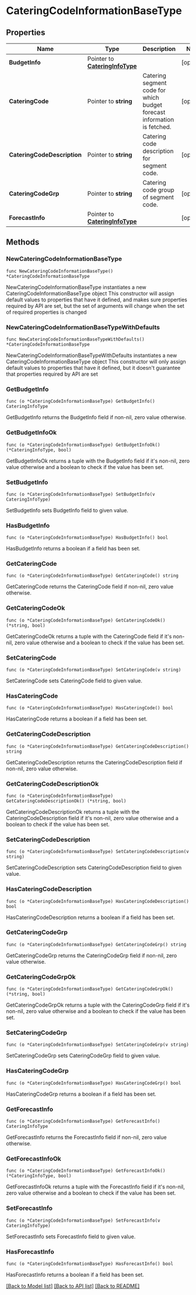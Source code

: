 # CateringCodeInformationBaseType

## Properties

Name | Type | Description | Notes
------------ | ------------- | ------------- | -------------
**BudgetInfo** | Pointer to [**CateringInfoType**](CateringInfoType.md) |  | [optional] 
**CateringCode** | Pointer to **string** | Catering segment code for which budget forecast information is fetched. | [optional] 
**CateringCodeDescription** | Pointer to **string** | Catering code description for segment code. | [optional] 
**CateringCodeGrp** | Pointer to **string** | Catering code group of segment code. | [optional] 
**ForecastInfo** | Pointer to [**CateringInfoType**](CateringInfoType.md) |  | [optional] 

## Methods

### NewCateringCodeInformationBaseType

`func NewCateringCodeInformationBaseType() *CateringCodeInformationBaseType`

NewCateringCodeInformationBaseType instantiates a new CateringCodeInformationBaseType object
This constructor will assign default values to properties that have it defined,
and makes sure properties required by API are set, but the set of arguments
will change when the set of required properties is changed

### NewCateringCodeInformationBaseTypeWithDefaults

`func NewCateringCodeInformationBaseTypeWithDefaults() *CateringCodeInformationBaseType`

NewCateringCodeInformationBaseTypeWithDefaults instantiates a new CateringCodeInformationBaseType object
This constructor will only assign default values to properties that have it defined,
but it doesn't guarantee that properties required by API are set

### GetBudgetInfo

`func (o *CateringCodeInformationBaseType) GetBudgetInfo() CateringInfoType`

GetBudgetInfo returns the BudgetInfo field if non-nil, zero value otherwise.

### GetBudgetInfoOk

`func (o *CateringCodeInformationBaseType) GetBudgetInfoOk() (*CateringInfoType, bool)`

GetBudgetInfoOk returns a tuple with the BudgetInfo field if it's non-nil, zero value otherwise
and a boolean to check if the value has been set.

### SetBudgetInfo

`func (o *CateringCodeInformationBaseType) SetBudgetInfo(v CateringInfoType)`

SetBudgetInfo sets BudgetInfo field to given value.

### HasBudgetInfo

`func (o *CateringCodeInformationBaseType) HasBudgetInfo() bool`

HasBudgetInfo returns a boolean if a field has been set.

### GetCateringCode

`func (o *CateringCodeInformationBaseType) GetCateringCode() string`

GetCateringCode returns the CateringCode field if non-nil, zero value otherwise.

### GetCateringCodeOk

`func (o *CateringCodeInformationBaseType) GetCateringCodeOk() (*string, bool)`

GetCateringCodeOk returns a tuple with the CateringCode field if it's non-nil, zero value otherwise
and a boolean to check if the value has been set.

### SetCateringCode

`func (o *CateringCodeInformationBaseType) SetCateringCode(v string)`

SetCateringCode sets CateringCode field to given value.

### HasCateringCode

`func (o *CateringCodeInformationBaseType) HasCateringCode() bool`

HasCateringCode returns a boolean if a field has been set.

### GetCateringCodeDescription

`func (o *CateringCodeInformationBaseType) GetCateringCodeDescription() string`

GetCateringCodeDescription returns the CateringCodeDescription field if non-nil, zero value otherwise.

### GetCateringCodeDescriptionOk

`func (o *CateringCodeInformationBaseType) GetCateringCodeDescriptionOk() (*string, bool)`

GetCateringCodeDescriptionOk returns a tuple with the CateringCodeDescription field if it's non-nil, zero value otherwise
and a boolean to check if the value has been set.

### SetCateringCodeDescription

`func (o *CateringCodeInformationBaseType) SetCateringCodeDescription(v string)`

SetCateringCodeDescription sets CateringCodeDescription field to given value.

### HasCateringCodeDescription

`func (o *CateringCodeInformationBaseType) HasCateringCodeDescription() bool`

HasCateringCodeDescription returns a boolean if a field has been set.

### GetCateringCodeGrp

`func (o *CateringCodeInformationBaseType) GetCateringCodeGrp() string`

GetCateringCodeGrp returns the CateringCodeGrp field if non-nil, zero value otherwise.

### GetCateringCodeGrpOk

`func (o *CateringCodeInformationBaseType) GetCateringCodeGrpOk() (*string, bool)`

GetCateringCodeGrpOk returns a tuple with the CateringCodeGrp field if it's non-nil, zero value otherwise
and a boolean to check if the value has been set.

### SetCateringCodeGrp

`func (o *CateringCodeInformationBaseType) SetCateringCodeGrp(v string)`

SetCateringCodeGrp sets CateringCodeGrp field to given value.

### HasCateringCodeGrp

`func (o *CateringCodeInformationBaseType) HasCateringCodeGrp() bool`

HasCateringCodeGrp returns a boolean if a field has been set.

### GetForecastInfo

`func (o *CateringCodeInformationBaseType) GetForecastInfo() CateringInfoType`

GetForecastInfo returns the ForecastInfo field if non-nil, zero value otherwise.

### GetForecastInfoOk

`func (o *CateringCodeInformationBaseType) GetForecastInfoOk() (*CateringInfoType, bool)`

GetForecastInfoOk returns a tuple with the ForecastInfo field if it's non-nil, zero value otherwise
and a boolean to check if the value has been set.

### SetForecastInfo

`func (o *CateringCodeInformationBaseType) SetForecastInfo(v CateringInfoType)`

SetForecastInfo sets ForecastInfo field to given value.

### HasForecastInfo

`func (o *CateringCodeInformationBaseType) HasForecastInfo() bool`

HasForecastInfo returns a boolean if a field has been set.


[[Back to Model list]](../README.md#documentation-for-models) [[Back to API list]](../README.md#documentation-for-api-endpoints) [[Back to README]](../README.md)


